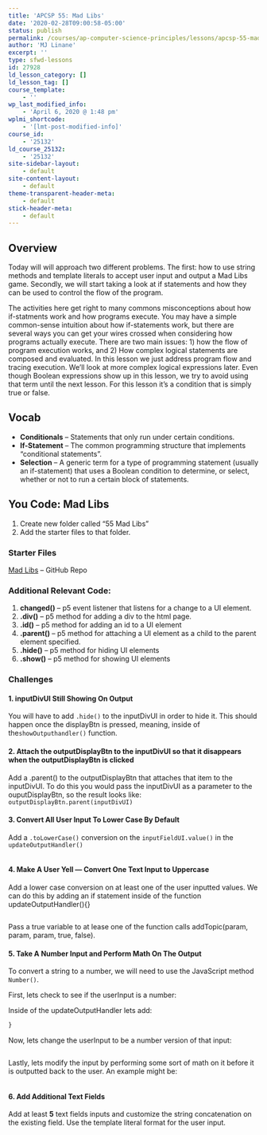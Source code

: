 ```yaml
---
title: 'APCSP 55: Mad Libs'
date: '2020-02-28T09:00:58-05:00'
status: publish
permalink: /courses/ap-computer-science-principles/lessons/apcsp-55-mad-libs
author: 'MJ Linane'
excerpt: ''
type: sfwd-lessons
id: 27928
ld_lesson_category: []
ld_lesson_tag: []
course_template:
    - ''
wp_last_modified_info:
    - 'April 6, 2020 @ 1:48 pm'
wplmi_shortcode:
    - '[lmt-post-modified-info]'
course_id:
    - '25132'
ld_course_25132:
    - '25132'
site-sidebar-layout:
    - default
site-content-layout:
    - default
theme-transparent-header-meta:
    - default
stick-header-meta:
    - default
---
```

Overview
--------

Today will will approach two different problems. The first: how to use string methods and template literals to accept user input and output a Mad Libs game. Secondly, we will start taking a look at if statements and how they can be used to control the flow of the program.

The activities here get right to many commons misconceptions about how if-statments work and how programs execute. You may have a simple common-sense intuition about how if-statements work, but there are several ways you can get your wires crossed when considering how programs actually execute. There are two main issues: 1) how the flow of program execution works, and 2) How complex logical statements are composed and evaluated. In this lesson we just address program flow and tracing execution. We’ll look at more complex logical expressions later. Even though Boolean expressions show up in this lesson, we try to avoid using that term until the next lesson. For this lesson it’s a condition that is simply true or false.

Vocab
-----

- **Conditionals** – Statements that only run under certain conditions.
- **If-Statement** – The common programming structure that implements “conditional statements”.
- **Selection** – A generic term for a type of programming statement (usually an if-statement) that uses a Boolean condition to determine, or select, whether or not to run a certain block of statements.

You Code: Mad Libs
------------------

1. Create new folder called “55 Mad Libs”
2. Add the starter files to that folder.

### Starter Files

[Mad Libs](https://github.com/mj-linane/apcsp-student-templates/tree/master/55.mad-libs) – GitHub Repo

### Additional Relevant Code:

1. **changed()** – p5 event listener that listens for a change to a UI element.
2. **.div()** – p5 method for adding a div to the html page.
3. **.id()** – p5 method for adding an id to a UI element
4. **.parent()** – p5 method for attaching a UI element as a child to the parent element specified.
5. **.hide()** – p5 method for hiding UI elements
6. **.show()** – p5 method for showing UI elements

### Challenges

#### 1. inputDivUI Still Showing On Output

 You will have to add `.hide()` to the inputDivUI in order to hide it. This should happen once the displayBtn is pressed, meaning, inside of the`showOutputhandler()` function.

#### 2. Attach the outputDisplayBtn to the inputDivUI so that it disappears when the outputDisplayBtn is clicked

Add a .parent() to the outputDisplayBtn that attaches that item to the inputDivUI. To do this you would pass the inputDivUI as a parameter to the ouputDisplayBtn, so the result looks like: `outputDisplayBtn.parent(inputDivUI)`

#### 3. Convert All User Input To Lower Case By Default

Add a `.toLowerCase()` conversion on the `inputFieldUI.value()` in the `updateOutputHandler()`

```javascript   let userInput = inputFieldUI.value().toLowerCase()
```

#### 4. Make A User Yell — Convert One Text Input to Uppercase

Add a lower case conversion on at least one of the user inputted values. We can do this by adding an if statement inside of the function updateOutputHandler(){}

```javascript if(uppercase === true)
```

Pass a true variable to at lease one of the function calls addTopic(param, param, param, true, false).

#### 5. Take A Number Input and Perform Math On The Output

To convert a string to a number, we will need to use the JavaScript method `Number()`.

First, lets check to see if the userInput is a number:

Inside of the updateOutputHandler lets add:

```javascript if(num === true){
}
```

Now, lets change the userInput to be a number version of that input:

```javascript      userInput = Number(userInput)
```

Lastly, lets modify the input by performing some sort of math on it before it is outputted back to the user. An example might be:

```javascript      userInput = userInput+30
```

#### 6. Add Additional Text Fields

Add at least **5** text fields inputs and customize the string concatenation on the existing field. Use the template literal format for the user input.
